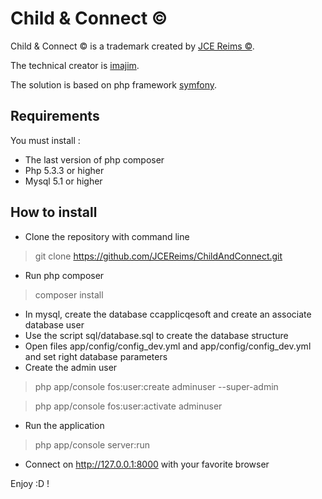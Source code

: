 # Child & Connect ©

Child & Connect © is a trademark created by [JCE Reims ©](http://www.jcereims.fr).

The technical creator is [imajim](https://github.com/imajim).

The solution is based on php framework [symfony](https://symfony.com/).

## Requirements

You must install :

- The last version of php composer
- Php 5.3.3 or higher
- Mysql 5.1 or higher

## How to install

- Clone the repository with command line

> git clone https://github.com/JCEReims/ChildAndConnect.git

- Run php composer

> composer install

- In mysql, create the database ccapplicqesoft and create an associate database user
- Use the script sql/database.sql to create the database structure
- Open files app/config/config_dev.yml and app/config/config_dev.yml and set right database parameters
- Create the admin user

> php app/console fos:user:create adminuser --super-admin

> php app/console fos:user:activate adminuser

- Run the application

> php app/console server:run

- Connect on http://127.0.0.1:8000 with your favorite browser

Enjoy :D !
